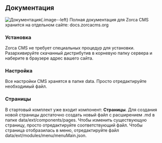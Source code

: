 ## Документация
![Документация](/pub/images/cat_paper.png "Документация"){.image--left}
Полная документация для Zorca CMS хранится на отдельном сайте: docs.zorcacms.org
### Установка
Zorca CMS не требует специальных процедур для установки.
Разархивируйте скачанный дистрибутив в корневую папку сервера и наберите в браузере адрес вашего сайта.
### Настройка
Все настройки CMS хранятся в папке data. Просто отредактируйте необходимый файл.
### Страницы
В стартовый комплект уже входит компонент: **Страницы**. Для создания новой страницы достаточно
создать новый файл с расширением .md в папке data/ext/components/pages.
Чтобы изменить существующую страницу, просто отредактируйте соответствующий файл.
Чтобы страница отобразилась в меню, отредактируйте файл data/ext/modules/menu/menuMain.json.
